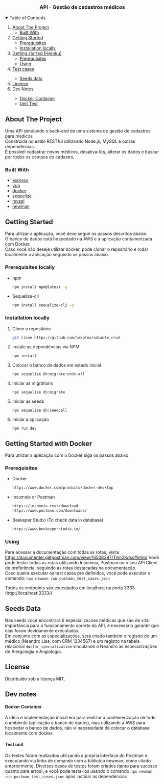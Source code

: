 <!-- PROJECT LOGO -->
<br />
<p align="center">
  <h3 align="center"> API - Gestão de cadastros médicos</h3>
</p>

<!-- TABLE OF CONTENTS -->
<details open="open">
  <summary>Table of Contents</summary>
  <ol>
    <li>
      <a href="#about-the-project">About The Project</a>
      <ul>
        <li><a href="#built-with">Built With</a></li>
      </ul>
    </li>
    <li>
      <a href="#getting-started">Getting Started</a>
      <ul>
        <li><a href="#prerequisites">Prerequisites</a></li>
        <li><a href="#installation-locally">Installation locally</a></li>
      </ul>
    <li>
      <a href="#getting-started-with-heroku">Getting started (Heroku)</a>
      <ul>
        <li><a href="#prerequisites-heroku">Prerequisites</a></li>
        <li><a href="#using">Using</a></li>
      </ul>
    </li>
    <li><a href="#test-case">Test cases</a></li>
    <ul><li><a href="#seeds-data">Seeds data</li></ul>
    <li><a href="#license">License</a></li>
    <li><a href="#dev-notes">Dev Notes</a></li>
    <ul>
        <li><a href="#docker-container">Docker Container</a></li>
        <li><a href="#test-unit">Unit Test</a></li>
      </ul>
  </ol>
</details>

## About The Project

Uma API simulando o back-end de uma sistema de gestão de cadastros para médicos\
Construída no estilo RESTful utilizando Node.js, MySQL e outras dependências.\
É possível cadastrar novos médicos, desativa-los, alterar os dados e buscar por todos os campos do cadastro.


### Built With

- [express](https://expressjs.com/)
- [yup](https://www.npmjs.com/package/yup)
- [docker](https://www.docker.com/)
- [sequelize](https://sequelize.org/)
- [mysql](https://www.npmjs.com/package/mysql2)
- [newman](https://www.npmjs.com/package/newman)


<!-- GETTING STARTED -->

## Getting Started

Para utilizar a aplicação, você deve seguir os passos descritos abaixo.\
O banco de dados está hospedado na AWS e a aplicação containerizada com Docker.\
Caso você não deseje utilizar docker, pode clonar o repositório e rodar localmente a aplicação seguindo os passos abaixo. 

### Prerequisites locally


- npm
  ```sh
  npm install npm@latest -g
  ```
- Sequelize-cli
  ```sh
  npm install sequelize-cli -g
  ```

### Installation locally

1. Clone o repositório
   ```sh
   git clone https://github.com/lekofox/adiante_crud
   ```
2. Instale as dependências via NPM
   ```sh
   npm install
   ```
4. Colocar o banco de dados em estado inicial
   ```JS
   npx sequelize db:migrate:undo:all
   ```
5. Iniciar as migrations
   ```JS
   npx sequelize db:migrate
   ```
6. Iniciar as seeds
   ```JS
   npx sequelize db:seed:all
   ```
7. Iniciar a aplicação
   ```JS
   npm run dev
   ```
## Getting Started with Docker

Para utilizar a aplicação com o Docker siga os passos abaixo.


### Prerequisites

- Docker
  ```sh
  https://www.docker.com/products/docker-desktop
  ```
- Insomnia or Postman
  ```sh
  https://insomnia.rest/download
  https://www.postman.com/downloads/
  ```

- Beekeper Studio (To check data in database)
  ```sh
  https://www.beekeeperstudio.io/
  ```

### Using

Para acessar a documentação com todas as rotas, visite https://documenter.getpostman.com/view/16508397/Tzm2Kdss#intro\
Você pode testar todas as rotas utilizando Insomnia, Postman ou o seu API Client de preferência, seguindo as rotas destacadas na documentação.\
Caso queira executar os test cases pré definidos, você pode executar o comando:
  ```npx newman run postman_test_cases.json``` 

Todos os endpoints são executados em localhost na porta 3333 (http://localhost:3333/)


## Seeds Data

Nas seeds você encontrará 8 especializações médicas que são de vital importância para o funcionamento correto da API, é necessário garantir que elas foram devidamente executadas.\
Em conjunto com as especializações, será criado também o registro de um médico (Neandro Lias, com CRM 1234567) e um registro na tabela relacional `doctor_specialization` vinculando o Neandro às especializações de Alergologia e Angiologia.

## License

Distribuído sob a licença MIT.

## Dev notes

#### Docker Container

A ideia e implementação inicial era para realizar a conteinerização de todo o ambiente (aplicação e banco de dados), mas utilizando a AWS para hospedar o banco de dados, não vi necessidade de colocar o database localmente com docker.


#### Test unit
Os testes foram realizados utilizando a própria interface do Postman e executando via linha de comando com a bibliotca newman, como citado anteriormente.
Diversos casos de testes foram criados (tanto para sucesso quanto para erros), e você pode testa-los usando o comando ```npx newman run postman_test_cases.json``` após instalar as dependências

